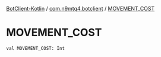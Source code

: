 [BotClient-Kotlin](../index.md) / [com.n9mtq4.botclient](index.md) / [MOVEMENT_COST](.)


# MOVEMENT_COST

`val MOVEMENT_COST: Int`


